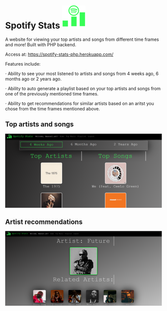# Spotify Stats ![](img/spotSmall.png)

A website for viewing your top artists and songs from different time frames and more!
Built with PHP backend. 

Access at: https://spotify-stats-php.herokuapp.com/

Features include:

⋅ Ability to see your most listened to artists and songs from 4 weeks ago, 6 months ago or 2 years ago.

⋅ Ability to auto generate a playlist based on your top artists and songs from one of the previously mentioned time frames.

⋅ Ability to get recommendations for similar artists based on an aritst you chose from the time frames mentioned above.


## Top artists and songs 

![Image1](img/top4weeks.png)


## Artist recommendations 

![Image2](img/topRecs.png)

